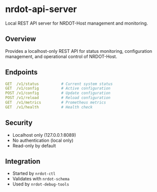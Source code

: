 # nrdot-api-server

Local REST API server for NRDOT-Host management and monitoring.

## Overview
Provides a localhost-only REST API for status monitoring, configuration management, and operational control of NRDOT-Host.

## Endpoints
```yaml
GET  /v1/status          # Current system status
GET  /v1/config          # Active configuration
POST /v1/config          # Update configuration
POST /v1/reload          # Reload configuration
GET  /v1/metrics         # Prometheus metrics
GET  /v1/health          # Health check
```

## Security
- Localhost only (127.0.0.1:8089)
- No authentication (local only)
- Read-only by default

## Integration
- Started by `nrdot-ctl`
- Validates with `nrdot-schema`
- Used by `nrdot-debug-tools`
